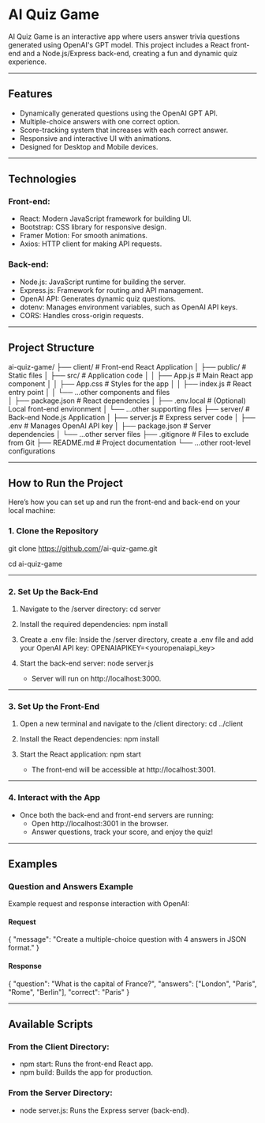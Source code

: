 # AI Quiz Game

AI Quiz Game is an interactive app where users answer trivia questions generated using OpenAI's GPT model. This project includes a React front-end and a Node.js/Express back-end, creating a fun and dynamic quiz experience.

---

## Features
- Dynamically generated questions using the OpenAI GPT API.
- Multiple-choice answers with one correct option.
- Score-tracking system that increases with each correct answer.
- Responsive and interactive UI with animations.
- Designed for Desktop and Mobile devices.

---

## Technologies
### Front-end:
- React: Modern JavaScript framework for building UI.
- Bootstrap: CSS library for responsive design.
- Framer Motion: For smooth animations.
- Axios: HTTP client for making API requests.

### Back-end:
- Node.js: JavaScript runtime for building the server.
- Express.js: Framework for routing and API management.
- OpenAI API: Generates dynamic quiz questions.
- dotenv: Manages environment variables, such as OpenAI API keys.
- CORS: Handles cross-origin requests.

---

## Project Structure

ai-quiz-game/
├── client/                    # Front-end React Application
│   ├── public/                # Static files
│   ├── src/                   # Application code
│   │   ├── App.js             # Main React app component
│   │   ├── App.css            # Styles for the app
│   │   ├── index.js           # React entry point
│   │   └── ...other components and files         
│   ├── package.json           # React dependencies
│   ├── .env.local             # (Optional) Local front-end environment
│   └── ...other supporting files
├── server/                    # Back-end Node.js Application
│   ├── server.js              # Express server code
│   ├── .env                   # Manages OpenAI API key
│   ├── package.json           # Server dependencies
│   └── ...other server files
├── .gitignore                # Files to exclude from Git
├── README.md                 # Project documentation
└── ...other root-level configurations


---

## How to Run the Project

Here’s how you can set up and run the front-end and back-end on your local machine:

### 1. Clone the Repository
git clone https://github.com/<your-username>/ai-quiz-game.git

cd ai-quiz-game


---

### 2. Set Up the Back-End
1. Navigate to the /server directory:
      cd server
   
2. Install the required dependencies:
      npm install
   
3. Create a .env file:
   Inside the /server directory, create a .env file and add your OpenAI API key:
      OPENAIAPIKEY=<youropenaiapi_key>
   

4. Start the back-end server:
      node server.js
   
   - Server will run on http://localhost:3000.

---

### 3. Set Up the Front-End
1. Open a new terminal and navigate to the /client directory:
      cd ../client
   
2. Install the React dependencies:
      npm install
   
3. Start the React application:
      npm start
   
   - The front-end will be accessible at http://localhost:3001.

---

### 4. Interact with the App
- Once both the back-end and front-end servers are running:
  - Open http://localhost:3001 in the browser.
  - Answer questions, track your score, and enjoy the quiz!

---

## Examples

### Question and Answers Example
Example request and response interaction with OpenAI:

#### Request
{
  "message": "Create a multiple-choice question with 4 answers in JSON format."
}


#### Response
{
  "question": "What is the capital of France?",
  "answers": ["London", "Paris", "Rome", "Berlin"],
  "correct": "Paris"
}


---

## Available Scripts
### From the Client Directory:
- npm start: Runs the front-end React app.
- npm build: Builds the app for production.

### From the Server Directory:
- node server.js: Runs the Express server (back-end).
